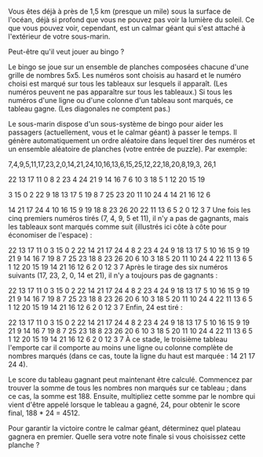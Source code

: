 Vous êtes déjà à près de 1,5 km (presque un mile) sous la surface de l'océan, déjà si profond que vous ne pouvez pas voir la lumière du soleil. Ce que vous pouvez voir, cependant, est un calmar géant qui s'est attaché à l'extérieur de votre sous-marin.

Peut-être qu'il veut jouer au bingo ?

Le bingo se joue sur un ensemble de planches composées chacune d'une grille de nombres 5x5. Les numéros sont choisis au hasard et le numéro choisi est marqué sur tous les tableaux sur lesquels il apparaît. (Les numéros peuvent ne pas apparaître sur tous les tableaux.) Si tous les numéros d'une ligne ou d'une colonne d'un tableau sont marqués, ce tableau gagne. (Les diagonales ne comptent pas.)

Le sous-marin dispose d'un sous-système de bingo pour aider les passagers (actuellement, vous et le calmar géant) à passer le temps. Il génère automatiquement un ordre aléatoire dans lequel tirer des numéros et un ensemble aléatoire de planches (votre entrée de puzzle). Par exemple:

7,4,9,5,11,17,23,2,0,14,21,24,10,16,13,6,15,25,12,22,18,20,8,19,3, 26,1

22 13 17 11 0
 8 2 23 4 24
21 9 14 16 7
 6 10 3 18 5
 1 12 20 15 19

 3 15 0 2 22
 9 18 13 17 5
19 8 7 25 23
20 11 10 24 4
14 21 16 12 6

14 21 17 24 4
10 16 15 9 19
18 8 23 26 20
22 11 13 6 5
 2 0 12 3 7
Une fois les cinq premiers numéros tirés (7, 4, 9, 5 et 11), il n'y a pas de gagnants, mais les tableaux sont marqués comme suit (illustrés ici côte à côte pour économiser de l'espace) :

22 13 17 11 0 3 15 0 2 22 14 21 17 24 4
 8 2 23 4 24 9 18 13 17 5 10 16 15 9 19
21 9 14 16 7 19 8 7 25 23 18 8 23 26 20
 6 10 3 18 5 20 11 10 24 4 22 11 13 6 5
 1 12 20 15 19 14 21 16 12 6 2 0 12 3 7
Après le tirage des six numéros suivants (17, 23, 2, 0, 14 et 21), il n'y a toujours pas de gagnants :

22 13 17 11 0 3 15 0 2 22 14 21 17 24 4
 8 2 23 4 24 9 18 13 17 5 10 16 15 9 19
21 9 14 16 7 19 8 7 25 23 18 8 23 26 20
 6 10 3 18 5 20 11 10 24 4 22 11 13 6 5
 1 12 20 15 19 14 21 16 12 6 2 0 12 3 7
Enfin, 24 est tiré :

22 13 17 11 0 3 15 0 2 22 14 21 17 24 4
 8 2 23 4 24 9 18 13 17 5 10 16 15 9 19
21 9 14 16 7 19 8 7 25 23 18 8 23 26 20
 6 10 3 18 5 20 11 10 24 4 22 11 13 6 5
 1 12 20 15 19 14 21 16 12 6 2 0 12 3 7
À ce stade, le troisième tableau l'emporte car il comporte au moins une ligne ou colonne complète de nombres marqués (dans ce cas, toute la ligne du haut est marquée : 14 21 17 24 4).

Le score du tableau gagnant peut maintenant être calculé. Commencez par trouver la somme de tous les nombres non marqués sur ce tableau ; dans ce cas, la somme est 188. Ensuite, multipliez cette somme par le nombre qui vient d'être appelé lorsque le tableau a gagné, 24, pour obtenir le score final, 188 * 24 = 4512.

Pour garantir la victoire contre le calmar géant, déterminez quel plateau gagnera en premier. Quelle sera votre note finale si vous choisissez cette planche ?